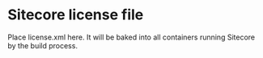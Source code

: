 # Sitecore license file

Place license.xml here. It will be baked into all containers running Sitecore by the build process.